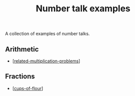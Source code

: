 ﻿---
tags: teaching, mathematics, number-talks
title: Number talk examples
type: index
---
A collection of examples of number talks.

## Arithmetic

- [[related-multiplication-problems]]

## Fractions

- [[cups-of-flour]]

[//begin]: # "Autogenerated link references for markdown compatibility"
[related-multiplication-problems]: related-multiplication-problems "related-multiplication-problems"
[cups-of-flour]: cups-of-flour "Number talk - Cups of flour"
[//end]: # "Autogenerated link references"